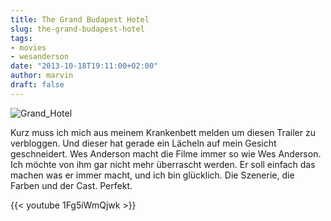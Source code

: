 ```yaml
---
title: The Grand Budapest Hotel
slug: the-grand-budapest-hotel
tags:
- movies
- wesanderson
date: "2013-10-18T19:11:00+02:00"
author: marvin
draft: false
---
```

![Grand_Hotel](/images/Grand_Hotel.jpg)

Kurz muss ich mich aus meinem Krankenbett melden um diesen Trailer zu
verbloggen. Und dieser hat gerade ein Lächeln auf mein Gesicht
geschneidert. Wes Anderson macht die Filme immer so wie Wes Anderson.
Ich möchte von ihm gar nicht mehr überrascht werden. Er soll einfach das
machen was er immer macht, und ich bin glücklich. Die Szenerie, die
Farben und der Cast. Perfekt.

{{< youtube 1Fg5iWmQjwk >}}
